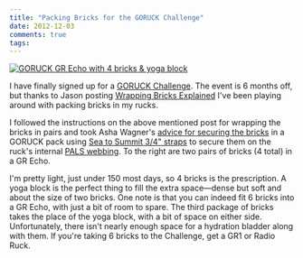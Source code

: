 ```yaml
---
title: "Packing Bricks for the GORUCK Challenge"
date: 2012-12-03
comments: true
tags: 
---
```

<a href="http://www.flickr.com/photos/dinomite/8248913885/in/photostream/"><img class=right src="http://farm9.staticflickr.com/8486/8248913885_8828ee2a54.jpg" alt="GORUCK GR Echo with 4 bricks & yoga block"/></a>

I have finally signed up for a [GORUCK Challenge](https://www.goruckchallenge.com/).  The event is 6 months off, but thanks to Jason posting [Wrapping Bricks Explained](http://www.gorucknews.com/challenge/wrapping-bricks-explained/) I've been playing around with packing bricks in my rucks.

I followed the instructions on the above mentioned post for wrapping the bricks in pairs and took Asha Wagner's [advice for securing the bricks](http://nuffsaid6.blogspot.com/2011/11/goruck-tough-sf-class-086.html) in a GORUCK pack using [Sea to Summit 3/4" straps](https://www.amazon.com/dp/B007A2XFYE/ref=as_li_ss_til?tag=dinomitenet-20&camp=0&creative=0&linkCode=as4&creativeASIN=B007A2XFYE&adid=14454BYTXX0X67M3EC7K&) to secure them on the ruck's internal [PALS webbing](http://en.wikipedia.org/wiki/Pouch_Attachment_Ladder_System).  To the right are two pairs of bricks (4 total) in a GR Echo.

I'm pretty light, just under 150 most days, so 4 bricks is the prescription.  A yoga block is the perfect thing to fill the extra space—dense but soft and about the size of two bricks.  One note is that you can indeed fit 6 bricks into a GR Echo, with just a bit of room to spare.  The third package of bricks takes the place of the yoga block, with a bit of space on either side.  Unfortunately, there isn't nearly enough space for a hydration bladder along with them.  If you're taking 6 bricks to the Challenge, get a GR1 or Radio Ruck.

